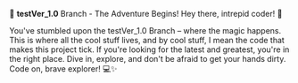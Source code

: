 🌿 **testVer_1.0** Branch - The Adventure Begins!
Hey there, intrepid coder! 🚀

You've stumbled upon the testVer_1.0 Branch – where the magic happens. This is where all the cool stuff lives, and by cool stuff, I mean the code that makes this project tick. If you're looking for the latest and greatest, you're in the right place. Dive in, explore, and don't be afraid to get your hands dirty. Code on, brave explorer! 💻✨
